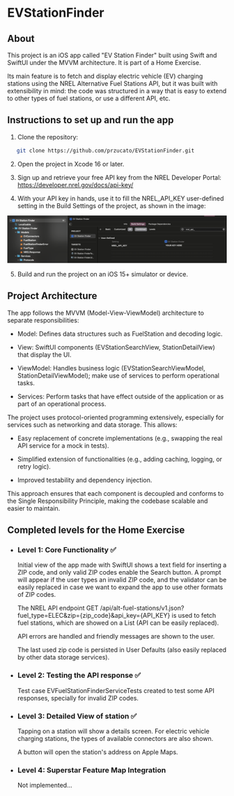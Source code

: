 # EVStationFinder

## About
This project is an iOS app called "EV Station Finder" built using Swift and SwiftUI under the MVVM architecture. It is part of a Home Exercise.

Its main feature is to fetch and display electric vehicle (EV) charging stations using the NREL Alternative Fuel Stations API, but it was built with extensibility in mind: the code was structured in a way that is easy to extend to other types of fuel stations, or use a different API, etc.

## Instructions to set up and run the app 
1. Clone the repository:
```bash
   git clone https://github.com/przucato/EVStationFinder.git
 ```  

2. Open the project in Xcode 16 or later.

3. Sign up and retrieve your free API key from the NREL Developer Portal: https://developer.nrel.gov/docs/api-key/
 
4. With your API key in hands, use it to fill the NREL_API_KEY user-defined setting in the Build Settings of the project, as shown in the image:

![Build Settings](BuildSettings.png)

5. Build and run the project on an iOS 15+ simulator or device.


## Project Architecture
The app follows the MVVM (Model-View-ViewModel) architecture to separate responsibilities:

- Model: Defines data structures such as FuelStation and decoding logic.

- View: SwiftUI components (EVStationSearchView, StationDetailView) that display the UI.

- ViewModel: Handles business logic (EVStationSearchViewModel, StationDetailViewModel); make use of services to perform operational tasks.

- Services: Perform tasks that have effect outside of the application or as part of an operational process.


The project uses protocol-oriented programming extensively, especially for services such as networking and data storage. This allows:

- Easy replacement of concrete implementations (e.g., swapping the real API service for a mock in tests).

- Simplified extension of functionalities (e.g., adding caching, logging, or retry logic).

- Improved testability and dependency injection.

This approach ensures that each component is decoupled and conforms to the Single Responsibility Principle, making the codebase scalable and easier to maintain.





## Completed levels for the Home Exercise
- ### Level 1: Core Functionality ✅
   Initial view of the app made with SwiftUI shows a text field for inserting a ZIP code, and only valid ZIP codes enable the Search button. A prompt will appear if the user types an invalid ZIP code, and the validator can be easily replaced in case we want to expand the app to use other formats of ZIP codes. 

   The NREL API endpoint GET /api/alt-fuel-stations/v1.json?fuel_type=ELEC&zip={zip_code}&api_key={API_KEY} is used to fetch fuel stations, which are showed on a List (API can be easily replaced).

   API errors are handled and friendly messages are shown to the user.

   The last used zip code is persisted in User Defaults (also easily replaced by other data storage services).
- ### Level 2: Testing the API response ✅
   Test case EVFuelStationFinderServiceTests created to test some API responses, specially for invalid ZIP codes.              
- ### Level 3: Detailed View of station ✅
   Tapping on a station will show a details screen. For electric vehicle charging stations, the types of available connectors are also shown.

   A button will open the station's address on Apple Maps.
- ### Level 4: Superstar Feature Map Integration
   Not implemented...